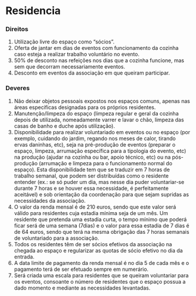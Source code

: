 # Residencia

### Direitos

1. Utilização livre do espaço como “sócios”.
2. Oferta de jantar em dias de eventos com funcionamento da cozinha caso esteja a realizar trabalho voluntário no evento.
3. 50% de desconto nas refeições nos dias que a cozinha funcione, mas sem que decorram necessariamente eventos.
4. Desconto em eventos da associação em que queiram participar.

### Deveres 

1. Não deixar objetos pessoais expostos nos espaços comuns, apenas nas áreas especificas designadas para os próprios residentes.
2. Manutenção/limpeza do espaço (limpeza regular e geral da cozinha depois de utilizada, nomeadamente varrer e lavar o chão, limpeza das casas de banho e duche após utilização).
3. Disponibilidade para realizar voluntariado em eventos ou no espaço (por exemplo, cuidando do jardim, regando nos meses de calor, tirando ervas daninhas, etc), seja na pré-produção de eventos (preparar o espaço, limpeza, arrumação específica para a tipologia do evento, etc) na produção (ajudar na cozinha ou bar, apoio técnico, etc) ou na pós-produção (arrumação e limpeza para o funcionamento normal do espaço). Esta disponibilidade tem que se traduzir em 7 horas de trabalho semanal, que podem ser distribuídas como o residente entender (ex.: se só puder um dia, mas nesse dia puder voluntariar-se durante 7 horas e se houver essa necessidade, é perfeitamente aceitável) e sob orientação da coordenação para que sejam supridas as necessidades da associação.
4. O valor da renda mensal é de 210 euros, sendo que este valor será válido para residentes cuja estadia mínima seja de um mês. Um residente que pretenda uma estadia curta, o tempo mínimo que poderá ficar será de uma semana (7dias) e o valor para essa estadia de 7 dias é de 64 euros, sendo que terá na mesma obrigação das 7 horas semanais de voluntariado para a associação.
5. Todos os residentes têm de ser sócios efetivos da associação na chegada ao espaço e regularizar as quotas de sócio efetivo no dia da entrada.
6. A data limite de pagamento da renda mensal é no dia 5 de cada mês e o pagamento terá de ser efetuado sempre em numerário.
7. Será criada uma escala para residentes que se queiram voluntariar para os eventos, consoante o número de residentes que o espaço possua a dado momento e mediante as necessidades levantadas.


